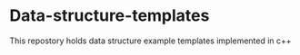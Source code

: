 # Data-structure-templates
This repostory holds data structure example templates implemented in c++
